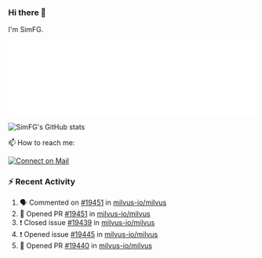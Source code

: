 ### Hi there 👋

I'm SimFG.

![Metrics](/metrics.plugin.followup.user.svg)

![SimFG's GitHub stats](https://github-readme-stats.vercel.app/api?username=SimFG&show_icons=true&theme=radical&count_private=true)

📫 How to reach me:

[![Connect on Mail](https://img.shields.io/badge/Ask%20me-anything-1abc9c.svg)](mailto:1142838399@qq.com)

### :zap: Recent Activity

<!--START_SECTION:activity-->
1. 🗣 Commented on [#19451](https://github.com/milvus-io/milvus/issues/19451) in [milvus-io/milvus](https://github.com/milvus-io/milvus)
2. 💪 Opened PR [#19451](https://github.com/milvus-io/milvus/pull/19451) in [milvus-io/milvus](https://github.com/milvus-io/milvus)
3. ❗️ Closed issue [#19439](https://github.com/milvus-io/milvus/issues/19439) in [milvus-io/milvus](https://github.com/milvus-io/milvus)
4. ❗️ Opened issue [#19445](https://github.com/milvus-io/milvus/issues/19445) in [milvus-io/milvus](https://github.com/milvus-io/milvus)
5. 💪 Opened PR [#19440](https://github.com/milvus-io/milvus/pull/19440) in [milvus-io/milvus](https://github.com/milvus-io/milvus)
<!--END_SECTION:activity-->

